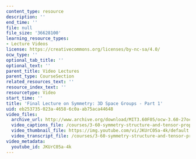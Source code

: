 ```yaml
---
content_type: resource
description: ''
end_time: ''
file: null
file_size: '36628100'
learning_resource_types:
- Lecture Videos
license: https://creativecommons.org/licenses/by-nc-sa/4.0/
ocw_type: ''
optional_tab_title: ''
optional_text: ''
parent_title: Video Lectures
parent_type: CourseSection
related_resources_text: ''
resource_index_text: ''
resourcetype: Video
start_time: ''
title: 'Final Lecture on Symmetry: 3D Space Groups - Part 1'
uid: eb253735-023a-4658-6c0a-ab75aca44648
video_files:
  archive_url: http://www.archive.org/download/MIT3.60F05/ocw-3.60-27oct2005-pt1-220k.mp4
  video_captions_file: /courses/3-60-symmetry-structure-and-tensor-properties-of-materials-fall-2005/9985a1bb0e355cee90185cf03f35233a_JKUrC05a-4k.vtt
  video_thumbnail_file: https://img.youtube.com/vi/JKUrC05a-4k/default.jpg
  video_transcript_file: /courses/3-60-symmetry-structure-and-tensor-properties-of-materials-fall-2005/a05f07e199cea0c954e755f86816c174_JKUrC05a-4k.pdf
video_metadata:
  youtube_id: JKUrC05a-4k
---
```

